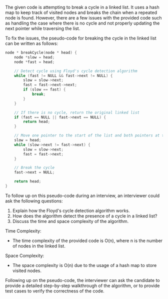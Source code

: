 The given code is attempting to break a cycle in a linked list. It uses a hash map to keep track of visited nodes and breaks the chain when a repeated node is found. However, there are a few issues with the provided code such as handling the case where there is no cycle and not properly updating the next pointer while traversing the list.

To fix the issues, the pseudo-code for breaking the cycle in the linked list can be written as follows:

```cpp
node * breakCycle(node * head) {
    node *slow = head;
    node *fast = head;

    // Detect cycle using Floyd's cycle detection algorithm
    while (fast != NULL && fast->next != NULL) {
        slow = slow->next;
        fast = fast->next->next;
        if (slow == fast) {
            break;
        }
    }

    // If there is no cycle, return the original linked list
    if (fast == NULL || fast->next == NULL) {
        return head;
    }

    // Move one pointer to the start of the list and both pointers at the same speed until they meet
    slow = head;
    while (slow->next != fast->next) {
        slow = slow->next;
        fast = fast->next;
    }

    // Break the cycle
    fast->next = NULL;

    return head;
}
```

To follow up on this pseudo-code during an interview, an interviewer could ask the following questions:

1. Explain how the Floyd's cycle detection algorithm works.
2. How does the algorithm detect the presence of a cycle in a linked list?
3. Discuss the time and space complexity of the algorithm.

Time Complexity:
- The time complexity of the provided code is O(n), where n is the number of nodes in the linked list.

Space Complexity:
- The space complexity is O(n) due to the usage of a hash map to store visited nodes.

Following up on the pseudo-code, the interviewer can ask the candidate to provide a detailed step-by-step walkthrough of the algorithm, or to provide test cases to verify the correctness of the code.